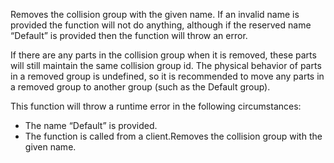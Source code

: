 Removes the collision group with the given name. If an invalid name is provided the function will not do anything, although if the reserved name “Default” is provided then the function will throw an error.

If there are any parts in the collision group when it is removed, these parts will still maintain the same collision group id. The physical behavior of parts in a removed group is undefined, so it is recommended to move any parts in a removed group to another group (such as the Default group).

This function will throw a runtime error in the following circumstances:

*   The name “Default” is provided.
*   The function is called from a client.Removes the collision group with the given name.